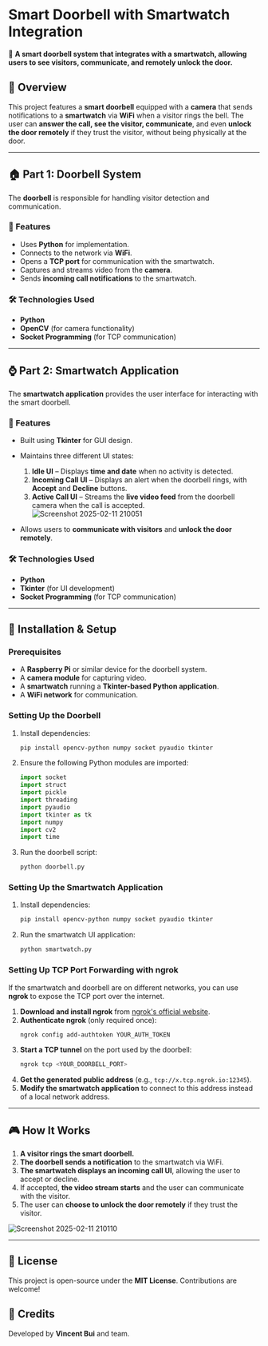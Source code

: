 # Smart Doorbell with Smartwatch Integration

🔹 **A smart doorbell system that integrates with a smartwatch, allowing users to see visitors, communicate, and remotely unlock the door.**

## 📌 Overview
This project features a **smart doorbell** equipped with a **camera** that sends notifications to a **smartwatch** via **WiFi** when a visitor rings the bell. The user can **answer the call, see the visitor, communicate**, and even **unlock the door remotely** if they trust the visitor, without being physically at the door.

---

## 🏠 **Part 1: Doorbell System**
The **doorbell** is responsible for handling visitor detection and communication.

### 🔧 Features
- Uses **Python** for implementation.
- Connects to the network via **WiFi**.
- Opens a **TCP port** for communication with the smartwatch.
- Captures and streams video from the **camera**.
- Sends **incoming call notifications** to the smartwatch.

### 🛠️ Technologies Used
- **Python**
- **OpenCV** (for camera functionality)
- **Socket Programming** (for TCP communication)

---

## ⌚ **Part 2: Smartwatch Application**
The **smartwatch application** provides the user interface for interacting with the smart doorbell.

### 📱 Features
- Built using **Tkinter** for GUI design.
- Maintains three different UI states:
  1. **Idle UI** – Displays **time and date** when no activity is detected.
  2. **Incoming Call UI** – Displays an alert when the doorbell rings, with **Accept** and **Decline** buttons.
  3. **Active Call UI** – Streams the **live video feed** from the doorbell camera when the call is accepted.<br>
  ![Screenshot 2025-02-11 210051](https://github.com/user-attachments/assets/abd22c04-c78f-4b52-a961-ec3a0b646ce8)

- Allows users to **communicate with visitors** and **unlock the door remotely**.

### 🛠️ Technologies Used
- **Python**
- **Tkinter** (for UI development)
- **Socket Programming** (for TCP communication)

---

## 🚀 Installation & Setup
### **Prerequisites**
- A **Raspberry Pi** or similar device for the doorbell system.
- A **camera module** for capturing video.
- A **smartwatch** running a **Tkinter-based Python application**.
- A **WiFi network** for communication.

### **Setting Up the Doorbell**
1. Install dependencies:
   ```bash
   pip install opencv-python numpy socket pyaudio tkinter
   ```
2. Ensure the following Python modules are imported:
   ```python
   import socket
   import struct
   import pickle
   import threading
   import pyaudio
   import tkinter as tk
   import numpy
   import cv2
   import time
   ```
3. Run the doorbell script:
   ```bash
   python doorbell.py
   ```

### **Setting Up the Smartwatch Application**
1. Install dependencies:
   ```bash
   pip install opencv-python numpy socket pyaudio tkinter
   ```
2. Run the smartwatch UI application:
   ```bash
   python smartwatch.py
   ```

### **Setting Up TCP Port Forwarding with ngrok**
If the smartwatch and doorbell are on different networks, you can use **ngrok** to expose the TCP port over the internet.

1. **Download and install ngrok** from [ngrok's official website](https://ngrok.com/).
2. **Authenticate ngrok** (only required once):
   ```bash
   ngrok config add-authtoken YOUR_AUTH_TOKEN
   ```
3. **Start a TCP tunnel** on the port used by the doorbell:
   ```bash
   ngrok tcp <YOUR_DOORBELL_PORT>
   ```
4. **Get the generated public address** (e.g., `tcp://x.tcp.ngrok.io:12345`).
5. **Modify the smartwatch application** to connect to this address instead of a local network address.

---

## 🎮 How It Works
1. **A visitor rings the smart doorbell.**
2. **The doorbell sends a notification** to the smartwatch via WiFi.
3. **The smartwatch displays an incoming call UI**, allowing the user to accept or decline.
4. If accepted, **the video stream starts** and the user can communicate with the visitor.
5. The user can **choose to unlock the door remotely** if they trust the visitor. <br>

![Screenshot 2025-02-11 210110](https://github.com/user-attachments/assets/238e62f6-0a11-4e42-9610-f8e2bdcb06ff)

---

## 📜 License
This project is open-source under the **MIT License**. Contributions are welcome!

## 🙌 Credits
Developed by **Vincent Bui** and team.
